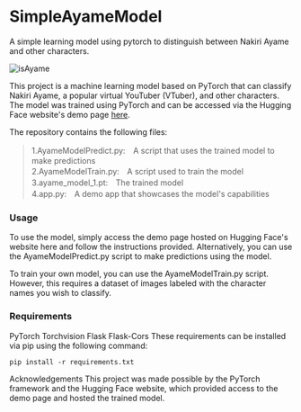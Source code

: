 # SimpleAyameModel
A simple learning model using pytorch to distinguish between Nakiri Ayame and other characters.



![isAyame](https://user-images.githubusercontent.com/125388076/220857980-9ac002da-6e7a-40b0-9d9a-4aa80f3b9d12.gif)


This project is a machine learning model based on PyTorch that can classify Nakiri Ayame, a popular virtual YouTuber (VTuber), and other characters. The model was trained using PyTorch and can be accessed via the Hugging Face website's demo page [here](https://huggingface.co/spaces/MildSevenFK/AyameModel). 

The repository contains the following files:


>1.AyameModelPredict.py:　A script that uses the trained model to make predictions<br>
>2.AyameModelTrain.py:　A script used to train the model<br>
>3.ayame_model_1.pt:　The trained model<br>
>4.app.py:　A demo app that showcases the model's capabilities<br>

### Usage

To use the model, simply access the demo page hosted on Hugging Face's website here and follow the instructions provided. Alternatively, you can use the AyameModelPredict.py script to make predictions using the model.

To train your own model, you can use the AyameModelTrain.py script. However, this requires a dataset of images labeled with the character names you wish to classify.

### Requirements

PyTorch
Torchvision
Flask
Flask-Cors
These requirements can be installed via pip using the following command:

```
pip install -r requirements.txt
```

Acknowledgements
This project was made possible by the PyTorch framework and the Hugging Face website, which provided access to the demo page and hosted the trained model.
